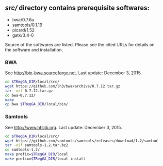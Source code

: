 ## *src/* directory contains prerequisite softwares:
- bwa/0.7.6a
- samtools/0.1.19
- picard/1.52
- gatk/3.4-0

Source of the softwares are listed. Please see the cited URLs for details on the software and installation.


### BWA

See http://bio-bwa.sourceforge.net.
Last update: December 3, 2015.

```bash
cd $TRegGA_DIR/local/src/
wget https://github.com/lh3/bwa/archive/0.7.12.tar.gz
tar -xzf 0.7.12.tar.gz
cd bwa-0.7.12/
make
cp bwa $TRegGA_DIR/local/bin/
```

### Samtools

See http://www.htslib.org.
Last update: December 3, 2015.

```bash
cd $TRegGA_DIR/local/src/
wget https://github.com/samtools/samtools/releases/download/1.2/samtools-1.2.tar.bz2
tar -xjf samtools-1.2.tar.bz2
cd samtools-1.2/
make prefix=$TRegGA_DIR/local
make prefix=$TRegGA_DIR/local install
```


